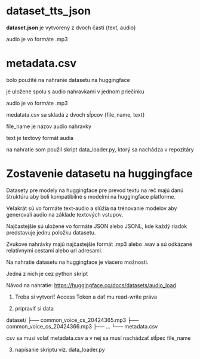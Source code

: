 # dataset_tts_json
**dataset.json** je vytvorený z dvoch častí  {text, audio}

audio je vo formáte .mp3

# metadata.csv

bolo použité na nahranie datasetu na huggingface

je uložene spolu s audio nahravkami v jednom priečinku

audio je vo formáte .mp3

medatata.csv sa skladá z dvoch sĺpcov {file_name, text}

file_name je názov audio nahravky

text je textový formát audia

na nahratie som použil skript data_loader.py, ktorý sa nachádza v repozitáry 


# Zostavenie datasetu na huggingface
Datasety pre modely na huggingface pre prevod textu na reč majú danú štruktúru aby boli kompatibilné s modelmi na huggingface platforme.

Veľakrát sú vo formáte text-audio a slúžia na trénovanie modelov aby generovali audio na základe textových vstupov.

Najčastejšie  sú uložené vo formáte JSON alebo JSONL, kde každý riadok predstavuje jednu položku datasetu.

Zvukové nahrávky majú najčastejšie formát .mp3 alebo .wav a sú odkázané relatívnymi cestami alebo url adresami.

Na nahratie datasetu na huggingface je viacero možnosti.

Jedná z nich je cez python skript

Návod na nahratie: https://huggingface.co/docs/datasets/audio_load

1. Treba si vytvoriť Access Token a dať mu read-write práva

2. pripraviť si data

dataset/
├── common_voice_cs_20424365.mp3
├── common_voice_cs_20424366.mp3
├── ...
└── metadata.csv

 csv sa musí volať metadata.csv a v nej sa musí nachádzať stĺpec file_name

3. napísanie skriptu viz. data_loader.py

